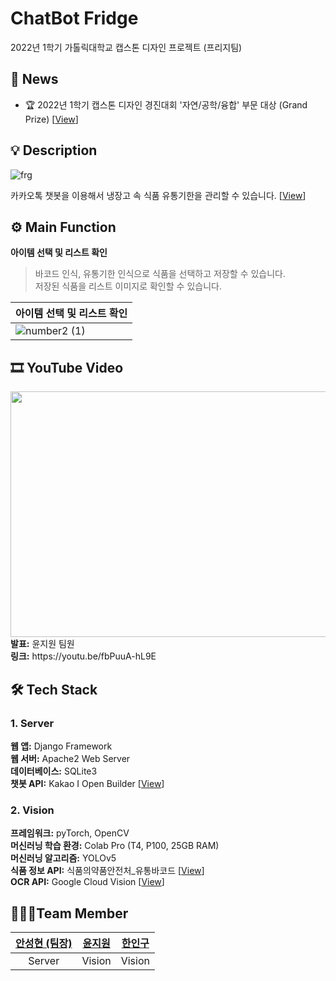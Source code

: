 # ChatBot Fridge
2022년 1학기 가톨릭대학교 캡스톤 디자인 프로젝트 (프리지팀) <br>

## 📰 News
- 🏆 2022년 1학기 캡스톤 디자인 경진대회 '자연/공학/융합' 부문 대상 (Grand Prize) [[View](https://shacoding.com/2022/06/05/ai-%ea%b8%b0%eb%b0%98-%eb%83%89%ec%9e%a5%ea%b3%a0-%ec%9c%a0%ed%86%b5%ea%b8%b0%ed%95%9c-%ea%b4%80%eb%a6%ac-%ec%b1%97%eb%b4%87-%ec%ba%a1%ec%8a%a4%ed%86%a4-%ed%94%84%eb%a1%9c%ec%a0%9d%ed%8a%b8/)] 


## 💡 Description
![frg](https://user-images.githubusercontent.com/52392658/172750686-dc39c1bd-b2ac-495f-80dd-483f0a9c835d.jpg)

카카오톡 챗봇을 이용해서 냉장고 속 식품 유통기한을 관리할 수 있습니다.
[[View](https://user-images.githubusercontent.com/52392658/193202640-bd12c349-e790-423a-99e7-a3ac7f7aeef9.gif)]

## ⚙ Main Function
**아이템 선택 및 리스트 확인**

> 바코드 인식, 유통기한 인식으로 식품을 선택하고 저장할 수 있습니다. <br>
> 저장된 식품을 리스트 이미지로 확인할 수 있습니다.
 
| 아이템 선택 및 리스트 확인                                                                                             |
|----------------------------------------------------------------------------------------------------------------------|
| ![number2 (1)](https://user-images.githubusercontent.com/52392658/172047083-6461cd4b-f9d1-4dbe-9c98-550b055c89bb.gif) |

## 🎞 YouTube Video
<a href="https://youtu.be/fbPuuA-hL9E" target="_blank">
<img src="https://user-images.githubusercontent.com/52392658/172044284-471fb3b0-4c52-4b47-8dcc-a270e35ef498.png" width="700" height="393"></a><br>
<strong>발표:</strong> 윤지원 팀원<br>
<strong>링크:</strong> https://youtu.be/fbPuuA-hL9E

## 🛠 Tech Stack
### 1. Server 
<strong>웹 앱:</strong> Django Framework<br>
<strong>웹 서버:</strong> Apache2 Web Server<br>
<strong>데이터베이스:</strong> SQLite3<br>
<strong>챗봇 API:</strong> Kakao I Open Builder [[View](https://i.kakao.com/)]<br>

### 2. Vision
<strong>프레임워크:</strong> pyTorch, OpenCV<br>
<strong>머신러닝 학습 환경:</strong> Colab Pro (T4, P100, 25GB RAM)<br>
<strong>머신러닝 알고리즘:</strong> YOLOv5<br>
<strong>식품 정보 API:</strong> 식품의약품안전처_유통바코드 [[View](https://www.data.go.kr/data/15064775/openapi.do)]<br>
<strong>OCR API:</strong> Google Cloud Vision [[View](https://cloud.google.com/vision/?hl=ko&utm_source=google&utm_medium=cpc&utm_campaign=japac-KR-all-ko-dr-bkws-all-all-trial-e-dr-1009882&utm_content=text-ad-none-none-DEV_c-CRE_601679911354-ADGP_Hybrid%20%7C%20BKWS%20-%20EXA%20%7C%20Txt%20~%20AI%20%26%20ML%20~%20Vision%20AI_Vision-google%20cloud%20vision-en-KWID_43700071503458155-aud-970366092687%3Akwd-203288730967&userloc_1009846-network_g&utm_term=KW_google%20cloud%20vision&gclid=CjwKCAjwkYGVBhArEiwA4sZLuJQP9_E-jUUsb1tPLLr70tAM3ljpEt5Dtz03wsK8N4Ha6mEhJlgbthoCT5wQAvD_BwE&gclsrc=aw.ds)]<br>


## 👨‍👨‍👦Team Member
| <a href="https://github.com/skiddieahn">안성현 (팀장)</a> | <a href="https://github.com/JIWON0520">윤지원</a> | <a href="https://github.com/HanInGoo">한인구</a>
| :----------: | :----------: | :----------: 
| Server | Vision | Vision |
